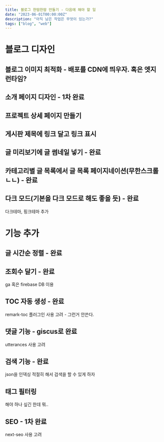 ```yaml
---
title: 블로그 한땀한땀 만들기 - 다음에 해야 할 일
date: "2023-06-01T00:00:00Z"
description: "아직 남은 작업은 무엇이 있는가?"
tags: ["blog", "web"]
---
```


# 블로그 디자인

## 블로그 이미지 최적화 - 배포를 CDN에 띄우자. 혹은 엣지 런타임?

## 소개 페이지 디자인 - 1차 완료

## 프로젝트 상세 페이지 만들기

## 게시판 제목에 링크 달고 링크 표시

## 글 미리보기에 글 썸네일 넣기 - 완료

## 카테고리별 글 목록에서 글 목록 페이지네이션(무한스크롤 ㄴㄴ) - 완료

## 다크 모드(기본을 다크 모드로 해도 좋을 듯) - 완료

다크테마, 핑크테마 추가

# 기능 추가

## 글 시간순 정렬 - 완료

## 조회수 달기 - 완료

ga 혹은 firebase DB 이용

## TOC 자동 생성 - 완료

remark-toc 플러그인 사용 고려 - 그런거 안쓴다.

## 댓글 기능 - giscus로 완료

utterances 사용 고려

## 검색 기능 - 완료

json을 인덱싱 적절히 해서 검색을 할 수 있게 하자

## 태그 필터링

해야 하나 싶긴 한데 뭐..

## SEO - 1차 완료

next-seo 사용 고려
